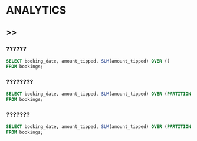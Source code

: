 # ANALYTICS

## >>

### ??????

```sql
SELECT booking_date, amount_tipped, SUM(amount_tipped) OVER ()
FROM bookings;
```

### ????????

```sql
SELECT booking_date, amount_tipped, SUM(amount_tipped) OVER (PARTITION BY booking_date)
FROM bookings;
```

### ???????

```sql
SELECT booking_date, amount_tipped, SUM(amount_tipped) OVER (PARTITION BY booking_date ORDER BY amount_billed ASC)
FROM bookings;
```
